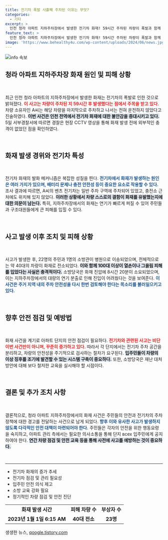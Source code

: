 ```yaml
---
title: 전기차 폭발 사흘째 주차된 이유는 무엇?
categories:
  - 기타
excerpt: >
  인천 청라 아파트 지하주차장에서 발생한 전기차 화재! 59시간 주차된 차량이 폭발과 함께 화염에 휩싸여 23명의 부상자를 초래했다. 진상 조사에 나선 경찰이 CCTV 분석으로 의문의 전개를 밝혀내고 있다! 클릭하여 자세한 내용을 확인하세요!
feature_text: >
  인천 청라 아파트 지하주차장에서 발생한 전기차 화재! 59시간 주차된 차량이 폭발과 함께 화염에 휩싸여 23명의 부상자를 초래했다. 진상 조사에 나선 경찰이 CCTV 분석으로 의문의 전개를 밝혀내고 있다! 클릭하여 자세한 내용을 확인하세요!
image: 'https://www.behealthy4u.com/wp-content/uploads/2024/06/news.jpg'
---
```


<p><img src="https://www.behealthy4u.com/wp-content/uploads/2024/06/news.jpg" alt="info 속보" /></p>

<h2 data-ke-size="size26">청라 아파트 지하주차장 화재 원인 및 피해 상황</h2>

<p data-ke-size="size16">&nbsp;</p>

<p data-ke-size="size16">최근 인천 청라 아파트의 지하주차장에서 발생한 화재는 전기차의 폭발로 인한 것으로 밝혀졌다. <b><span style="color: #ee2323;">이 사고는 차량이 주차된 지 59시간 후 발생했다는 점에서 주목을 받고 있다.</span></b> 차량 소유자인 A씨는 해당 차량을 마지막으로 주차하고 나서는 전혀 운전하지 않았다고 진술하였다. <b><span style="background-color: #21538527;">이번 사건은 인천 전역에서 전기차 화재에 대한 불안감을 증대시키고 있다.</span></b> 5일 서부경찰서에 따르면 경찰은 현장 CCTV 영상을 통해 화재 발생 전에 외부적인 충격이 없었던 점을 확인하였다.</p>

<p data-ke-size="size16">&nbsp;</p>

<h2 data-ke-size="size26">화재 발생 경위와 전기차 특성</h2>

<p data-ke-size="size16">&nbsp;</p>

<p data-ke-size="size16">전기차 화재의 발화 메커니즘은 복잡한 성질을 띈다. <b><span style="color: #1a5490;">전기차에서 화재가 발생하는 원인은 여러 가지가 있으며, 배터리 문제나 충전 안전성 등이 중요한 요소로 작용할 수 있다.</span></b> 조사 결과에 따르면, A씨의 벤츠 전기차는 일반 주차 구역에 주차되어 있었고, 충전소 근처에도 위치해 있지 않았다. <b><span style="background-color: #21538527;">이러한 상황에서 차량 스스로의 결함이 화재를 유발했는지에 대한 의문이 남는다.</span></b> 특히, 지하주차장에서의 화재는 연기가 빠르게 퍼질 수 있어 주민들과 구조대원들에게 큰 피해를 입힐 수 있다.</p>

<p data-ke-size="size16">&nbsp;</p>

<h2 data-ke-size="size26">사고 발생 이후 조치 및 피해 상황</h2>

<p data-ke-size="size16">&nbsp;</p>

<p data-ke-size="size16">사고가 발생한 후, 22명의 주민과 1명의 소방관이 병원으로 이송되었으며, 전체적으로는 약 40대의 차량이 화재로 전소되었다. <b><span style="background-color: #21538527;">이와 함께 100대 이상이 열손이나 그을림 피해를 입었다는 사실은 충격적이다.</span></b> 소방당국은 화재 진압에 8시간 20분이 소요되었으며, 이는 지하주차장에서의 대량의 연기 분출로 인해 진입이 어려웠다는 것을 보여준다. <b><span style="color: #1a5490;">이 사건은 주거 지역 내의 주차 안전성을 다시 한번 검토해야 한다는 목소리를 불러일으키고 있다.</span></b></p> 

<p data-ke-size="size16">&nbsp;</p>

<h2 data-ke-size="size26">향후 안전 점검 및 예방법</h2>

<p data-ke-size="size16">&nbsp;</p>

<p data-ke-size="size16">화재 사건을 계기로 아파트 단지의 안전 점검이 필요하다. <b><span style="color: #ee2323;">전기차와 관련된 사고는 비단 이번 사건만이 아니며, 꾸준히 증가하고 있다.</span></b> 따라서 각 단지에서는 전기차 주차 공간을 분리하고, 차량의 안전성을 주기적으로 검사하는 절차가 요구된다. <b><span style="background-color: #21538527;">입주민들이 차량의 이상 징후를 조기에 발견할 수 있는 시스템 구축이 중요하다.</span></b> 또한, 소방당국은 재난 대처 방안에 대해 보다 철저한 교육을 실시해야 할 시점이다.</p>

<p data-ke-size="size16">&nbsp;</p>

<h2 data-ke-size="size26">결론 및 추가 조치 사항</h2>

<p data-ke-size="size16">&nbsp;</p>

<p data-ke-size="size16">결론적으로, 청라 아파트 지하주차장에서의 화재 사건은 주민들의 안전과 전기차의 주차 정책에 대한 경고를 전달하는 사건으로 남게 되었다. <b><span style="color: #1a5490;">향후 이와 유사한 사고가 발생하지 않도록 다각적인 안전 대책이 마련되어야 한다.</span></b> 주민들은 각자의 안전을 위한 행동요령을 숙지하고, 아파트 관리 측에서는 필요한 의사소통을 통해 단지 всех 입주민에게 공지하여야 한다. <b><span style="background-color: #21538527;">연간 차량 점검 및 안전 교육 등을 통해 사전에 사고를 예방하는 것이 중요하다.</span></b></p>

<p data-ke-size="size16">&nbsp;</p>

<hr />

<ul>
<li>전기차 화재의 증가 추세</li>
<li>전기차 점검 및 관리 필요성</li>
<li>입주민 안전 의식 제고</li>
<li>소방 교육 강화 필요</li>
<li>정기적인 차량 점검 및 안전 진단</li>
</ul>

<table>
<tr>
<td style="text-align: center; height: 17px;"><b>화재 발생 시간</b></td>
<td style="text-align: center; height: 17px;"><b>피해 차량 수</b></td>
<td style="text-align: center; height: 17px;"><b>부상자 수</b></td>
</tr>
<tr>
<td style="text-align: center; height: 17px;"><b>2023년 1월 1일 6:15 AM</b></td>
<td style="text-align: center; height: 17px;"><b>40대 전소</b></td>
<td style="text-align: center; height: 17px;"><b>23명</b></td>
</tr>
</table>
생생한 뉴스, <a href="https://qoogle.tistory.com" rel="dofollow">qoogle.tistory.com</a>


